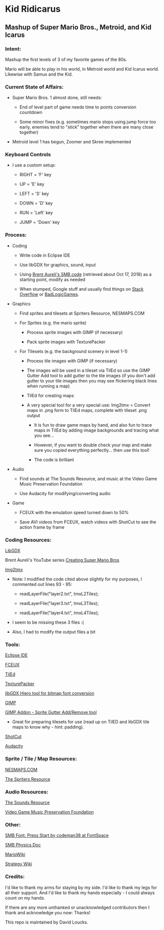 # Kid Ridicarus

## Mashup of Super Mario Bros., Metroid, and Kid Icarus

### Intent:

Mashup the first levels of 3 of my favorite games of the 80s.

Mario will be able to play in his world, in Metroid world and Kid Icarus world. Likewise with Samus and the Kid.

### Current State of Affairs:

* Super Mario Bros. 1 almost done, still needs:

  * End of level part of game needs time to points conversion countdown

  * Some minor fixes (e.g. sometimes mario stops using jump force too early, enemies tend to "stick" together when there are many close together)

* Metroid level 1 has begun, Zoomer and Skree implemented

### Keyboard Controls

* I use a custom setup:

  * RIGHT = 'F' key

  * UP = 'E' key

  * LEFT = 'S' key

  * DOWN = 'D' key

  * RUN = 'Left' key

  * JUMP = 'Down' key

### Process:

* Coding

  * Write code in Eclipse IDE

  * Use libGDX for graphics, sound, input

  * Using [Brent Aureli's SMB code](www.github.com/BrentAureli/SuperMario) (retrieved about Oct 17, 2018) as a starting point, modify as needed

  * When stumped, Google stuff and usually find things on [Stack Overflow](www.stackoverflow.com) or [BadLogicGames](www.badlogicgames.com).

* Graphics

  * Find sprites and tilesets at Spriters Resource, NESMAPS.COM

  * For Sprites (e.g. the mario sprite)

    * Process sprite images with GIMP (if necessary)

    * Pack sprite images with TexturePacker
 
  * For Tilesets (e.g. the background scenery in level 1-1)

    * Process tile images with GIMP (if necessary)

    * The images will be used in a tileset via TilEd so use the GIMP Gutter Add tool to add gutter to the tile images (if you don't add gutter to your tile images then you may see flickering black lines when running a map)

    * TilEd for creating maps

	* A very special tool for a very special use: Img2tmx = Convert maps in .png form to TilEd maps, complete with tileset .png output

	  * It is fun to draw game maps by hand, and also fun to trace maps in TilEd by adding image backgrounds and tracing what you see...

	  * However, if you want to double check your map and make sure you copied everything perfectly... then use this tool!

	  * The code is brilliant

* Audio

  * Find sounds at The Sounds Resource, and music at the Video Game Music Preservation Foundation

  * Use Audacity for modifying/converting audio

* Game

  * FCEUX with the emulation speed turned down to 50%
  
  * Save AVI videos from FCEUX, watch videos with ShotCut to see the action frame by frame

### Coding Resources:

[LibGDX](libgdx.badlogicgames.com)

Brent Aureli's YouTube series [Creating Super Mario Bros](www.youtube.com/watch?v=a8MPxzkwBwo&list=PLZm85UZQLd2SXQzsF-a0-pPF6IWDDdrXt)

[Img2tmx](www.github.com/GregSam/Img2Tmx)

  * Note: I modified the code cited above slightly for my purposes, I commented out lines 93 - 95:
  
    * readLayerFile("layer2.txt", tmxL2Tiles);

    * readLayerFile("layer3.txt", tmxL3Tiles);

    * readLayerFile("layer4.txt", tmxL4Tiles);

  * I seem to be missing these 3 files :(
  
  * Also, I had to modify the output files a bit

### Tools:

[Eclipse IDE](www.eclipse.org)

[FCEUX](www.fceux.com)

[TilEd](www.mapeditor.org)

[TexturePacker](www.codeandweb.com/texturepacker)

[libGDX Hiero tool for bitmap font conversion](www.github.com/libgdx/libgdx/wiki/Hiero)

[GIMP](www.gimp.org)

[GIMP Addon - Sprite Gutter Add/Remove tool](www.gimper.net/threads/add-remove-sprite-sheet-gutter-padding-and-spacing.14189)

  * Great for preparing tilesets for use (read up on TilED and libGDX tile maps to know why - hint: padding).

[ShotCut](www.shotcut.org)

[Audacity](www.audacityteam.org)

### Sprite / Tile / Map Resources:

[NESMAPS.COM](www.nesmaps.com)

[The Spriters Resource](www.spriters-resource.com)

### Audio Resources:

[The Sounds Resource](www.sounds-resource.com)

[Video Game Music Preservation Foundation](www.vgmpf.com)

### Other:

[SMB Font: Press Start by codeman38 at FontSpace](www.fontspace.com/codeman38/press-start)

[SMB Physics Doc](i276.photobucket.com/albums/kk21/jdaster64/smb_playerphysics.png.html)

[MarioWiki](www.mariowiki.com)

[Strategy Wiki](www.strategywiki.org)

### Credits:

I'd like to thank my arms for staying by my side. I'd like to thank my legs for all their support. And I'd like to thank my hands especially - I could always count on my hands.

If there are any more unthanked or unacknowledged contributors then I thank and acknowledge you now: Thanks!

This repo is maintained by David Loucks.
